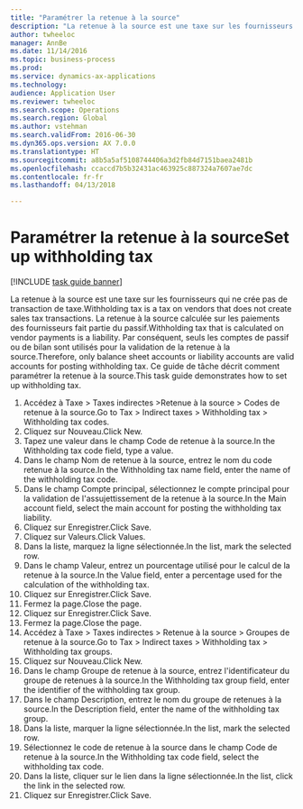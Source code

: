 ```yaml
--- 
title: "Paramétrer la retenue à la source"
description: "La retenue à la source est une taxe sur les fournisseurs qui ne crée pas de transaction de taxe."
author: twheeloc
manager: AnnBe
ms.date: 11/14/2016
ms.topic: business-process
ms.prod: 
ms.service: dynamics-ax-applications
ms.technology: 
audience: Application User
ms.reviewer: twheeloc
ms.search.scope: Operations
ms.search.region: Global
ms.author: vstehman
ms.search.validFrom: 2016-06-30
ms.dyn365.ops.version: AX 7.0.0
ms.translationtype: HT
ms.sourcegitcommit: a8b5a5af5108744406a3d2fb84d7151baea2481b
ms.openlocfilehash: ccaccd7b5b32431ac463925c887324a7607ae7dc
ms.contentlocale: fr-fr
ms.lasthandoff: 04/13/2018

---
```

# <a name="set-up-withholding-tax"></a><span data-ttu-id="45899-103">Paramétrer la retenue à la source</span><span class="sxs-lookup"><span data-stu-id="45899-103">Set up withholding tax</span></span>

[!INCLUDE [task guide banner](../../includes/task-guide-banner.md)]

<span data-ttu-id="45899-104">La retenue à la source est une taxe sur les fournisseurs qui ne crée pas de transaction de taxe.</span><span class="sxs-lookup"><span data-stu-id="45899-104">Withholding tax is a tax on vendors that does not create sales tax transactions.</span></span> <span data-ttu-id="45899-105">La retenue à la source calculée sur les paiements des fournisseurs fait partie du passif.</span><span class="sxs-lookup"><span data-stu-id="45899-105">Withholding tax that is calculated on vendor payments is a liability.</span></span> <span data-ttu-id="45899-106">Par conséquent, seuls les comptes de passif ou de bilan sont utilisés pour la validation de la retenue à la source.</span><span class="sxs-lookup"><span data-stu-id="45899-106">Therefore, only balance sheet accounts or liability accounts are valid accounts for posting withholding tax.</span></span> <span data-ttu-id="45899-107">Ce guide de tâche décrit comment paramétrer la retenue à la source.</span><span class="sxs-lookup"><span data-stu-id="45899-107">This task guide demonstrates how to set up withholding tax.</span></span>

1. <span data-ttu-id="45899-108">Accédez à Taxe > Taxes indirectes >Retenue à la source > Codes de retenue à la source.</span><span class="sxs-lookup"><span data-stu-id="45899-108">Go to Tax > Indirect taxes > Withholding tax > Withholding tax codes.</span></span>
2. <span data-ttu-id="45899-109">Cliquez sur Nouveau.</span><span class="sxs-lookup"><span data-stu-id="45899-109">Click New.</span></span>
3. <span data-ttu-id="45899-110">Tapez une valeur dans le champ Code de retenue à la source.</span><span class="sxs-lookup"><span data-stu-id="45899-110">In the Withholding tax code field, type a value.</span></span>
4. <span data-ttu-id="45899-111">Dans le champ Nom de retenue à la source, entrez le nom du code retenue à la source.</span><span class="sxs-lookup"><span data-stu-id="45899-111">In the Withholding tax name field, enter the name of the withholding tax code.</span></span>
5. <span data-ttu-id="45899-112">Dans le champ Compte principal, sélectionnez le compte principal pour la validation de l'assujettissement de la retenue à la source.</span><span class="sxs-lookup"><span data-stu-id="45899-112">In the Main account field, select the main account for posting the withholding tax liability.</span></span>
6. <span data-ttu-id="45899-113">Cliquez sur Enregistrer.</span><span class="sxs-lookup"><span data-stu-id="45899-113">Click Save.</span></span>
7. <span data-ttu-id="45899-114">Cliquez sur Valeurs.</span><span class="sxs-lookup"><span data-stu-id="45899-114">Click Values.</span></span>
8. <span data-ttu-id="45899-115">Dans la liste, marquez la ligne sélectionnée.</span><span class="sxs-lookup"><span data-stu-id="45899-115">In the list, mark the selected row.</span></span>
9. <span data-ttu-id="45899-116">Dans le champ Valeur, entrez un pourcentage utilisé pour le calcul de la retenue à la source.</span><span class="sxs-lookup"><span data-stu-id="45899-116">In the Value field, enter a percentage used for the calculation of the withholding tax.</span></span>
10. <span data-ttu-id="45899-117">Cliquez sur Enregistrer.</span><span class="sxs-lookup"><span data-stu-id="45899-117">Click Save.</span></span>
11. <span data-ttu-id="45899-118">Fermez la page.</span><span class="sxs-lookup"><span data-stu-id="45899-118">Close the page.</span></span>
12. <span data-ttu-id="45899-119">Cliquez sur Enregistrer.</span><span class="sxs-lookup"><span data-stu-id="45899-119">Click Save.</span></span>
13. <span data-ttu-id="45899-120">Fermez la page.</span><span class="sxs-lookup"><span data-stu-id="45899-120">Close the page.</span></span>
14. <span data-ttu-id="45899-121">Accédez à Taxe > Taxes indirectes > Retenue à la source > Groupes de retenue à la source.</span><span class="sxs-lookup"><span data-stu-id="45899-121">Go to Tax > Indirect taxes > Withholding tax > Withholding tax groups.</span></span>
15. <span data-ttu-id="45899-122">Cliquez sur Nouveau.</span><span class="sxs-lookup"><span data-stu-id="45899-122">Click New.</span></span>
16. <span data-ttu-id="45899-123">Dans le champ Groupe de retenue à la source, entrez l'identificateur du groupe de retenues à la source.</span><span class="sxs-lookup"><span data-stu-id="45899-123">In the Withholding tax group field, enter the identifier of the withholding tax group.</span></span>
17. <span data-ttu-id="45899-124">Dans le champ Description, entrez le nom du groupe de retenues à la source.</span><span class="sxs-lookup"><span data-stu-id="45899-124">In the Description field, enter the name of the withholding tax group.</span></span>
18. <span data-ttu-id="45899-125">Dans la liste, marquer la ligne sélectionnée.</span><span class="sxs-lookup"><span data-stu-id="45899-125">In the list, mark the selected row.</span></span>
19. <span data-ttu-id="45899-126">Sélectionnez le code de retenue à la source dans le champ Code de retenue à la source.</span><span class="sxs-lookup"><span data-stu-id="45899-126">In the Withholding tax code field, select the withholding tax code.</span></span>
20. <span data-ttu-id="45899-127">Dans la liste, cliquer sur le lien dans la ligne sélectionnée.</span><span class="sxs-lookup"><span data-stu-id="45899-127">In the list, click the link in the selected row.</span></span>
21. <span data-ttu-id="45899-128">Cliquez sur Enregistrer.</span><span class="sxs-lookup"><span data-stu-id="45899-128">Click Save.</span></span>


